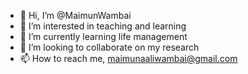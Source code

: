 - 👋 Hi, I’m @MaimunWambai
- 👀 I’m interested in teaching and learning
- 🌱 I’m currently learning life management 
- 💞️ I’m looking to collaborate on my research 
- 📫 How to reach me, maimunaaliwambai@gmail.com 

<!---
MaimunWambai/MaimunWambai is a ✨ special ✨ repository because its `README.md` (this file) appears on your GitHub profile.
You can click the Preview link to take a look at your changes.
--->
